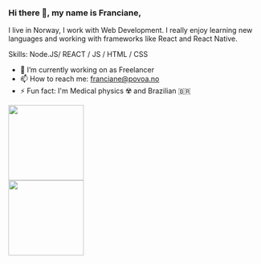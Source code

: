 ### Hi there 👋, my name is Franciane,

I live in Norway, I work with Web Development. I really enjoy learning new languages and working with frameworks like React and React Native.

Skills:  Node.JS/ REACT / JS / HTML / CSS

- 🔭 I’m currently working on as Freelancer  
- 📫 How to reach me: franciane@povoa.no
- ⚡ Fun fact: I'm Medical physics ☢️ and Brazilian 🇧🇷

<div>
<a href="https://github.com/anuraghazra/github-readme-stats">
  <img align="center" src="https://github-readme-stats.vercel.app/api?username=francianepovoa&show_icons=true" height="150px" />
</a>
  
  <div/>
 
 
<a href="https://github.com/anuraghazra/github-readme-stats"  >
<img align="center" src="https://github-readme-stats.vercel.app/api/top-langs/?username=francianepovoa&layout=compact" height="150px" />
</a>
</div>
